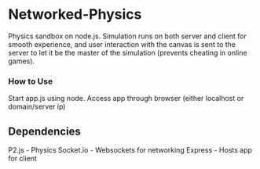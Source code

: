 # Networked-Physics
Physics sandbox on node.js.  Simulation runs on both server and client for smooth experience, and user interaction with the canvas is sent to the server to let it be the master of the simulation (prevents cheating in online games).

### How to Use
Start app.js using node.
Access app through browser (either localhost or domain/server ip)

## Dependencies
P2.js - Physics
Socket.io - Websockets for networking
Express - Hosts app for client